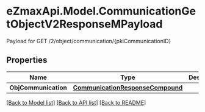 # eZmaxApi.Model.CommunicationGetObjectV2ResponseMPayload
Payload for GET /2/object/communication/{pkiCommunicationID}

## Properties

Name | Type | Description | Notes
------------ | ------------- | ------------- | -------------
**ObjCommunication** | [**CommunicationResponseCompound**](CommunicationResponseCompound.md) |  | 

[[Back to Model list]](../README.md#documentation-for-models) [[Back to API list]](../README.md#documentation-for-api-endpoints) [[Back to README]](../README.md)

